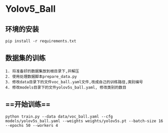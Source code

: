<!--
 * @Date: 2023-04-24 09:05:55
 * @Author: Bruce
 * @Description: 
-->
# Yolov5_Ball

## 环境的安装

```
pip install -r requirements.txt
```

## 数据集的训练

```
1. 将准备好的数据集放到根目录下,并解压
2. 使用处理数据脚本prepare_data.py
3. 修改data目录下的文件voc_ball.yaml文件,改成自己的训练路径,类别编号
4. 修改models目录下的文件yolov5s_ball.yaml, 修改类别的数目
```

## ==开始训练==

```
python train.py --data data/voc_ball.yaml --cfg models/yolov5s_ball.yaml --weights weights/yolov5s.pt --batch-size 16 --epochs 50 --workers 4
```